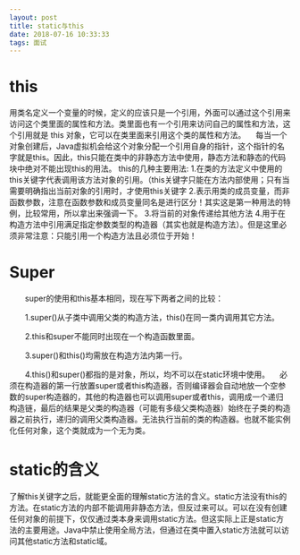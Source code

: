 ```yaml
---
layout: post
title: static与this
date: 2018-07-16 10:33:33
tags: 面试
---
```

# this
用类名定义一个变量的时候，定义的应该只是一个引用，外面可以通过这个引用来访问这个类里面的属性和方法。类里面也有一个引用来访问自己的属性和方法，这个引用就是 this 对象，它可以在类里面来引用这个类的属性和方法。
　每当一个对象创建后，Java虚拟机会给这个对象分配一个引用自身的指针，这个指针的名字就是this。因此，this只能在类中的非静态方法中使用，静态方法和静态的代码块中绝对不能出现this的用法。
this的几种主要用法:
1.在类的方法定义中使用的this关键字代表调用该方法对象的引用。（this关键字只能在方法内部使用；只有当需要明确指出当前对象的引用时，才使用this关键字
2.表示用类的成员变量，而非函数参数，注意在函数参数和成员变量同名是进行区分！其实这是第一种用法的特例，比较常用，所以拿出来强调一下。
3.将当前的对象传递给其他方法
4.用于在构造方法中引用满足指定参数类型的构造器（其实也就是构造方法）。但是这里必须非常注意：只能引用一个构造方法且必须位于开始！
# Super
　　super的使用和this基本相同，现在写下两者之间的比较：

　　1.super()从子类中调用父类的构造方法，this()在同一类内调用其它方法。

　　2.this和super不能同时出现在一个构造函数里面。

　　3.super()和this()均需放在构造方法内第一行。

　　4.this()和super()都指的是对象，所以，均不可以在static环境中使用。
　必须在构造器的第一行放置super或者this构造器，否则编译器会自动地放一个空参数的super构造器的，其他的构造器也可以调用super或者this，调用成一个递归构造链，最后的结果是父类的构造器（可能有多级父类构造器）始终在子类的构造器之前执行，递归的调用父类构造器。无法执行当前的类的构造器。也就不能实例化任何对象，这个类就成为一个无为类。
# static的含义
了解this关键字之后，就能更全面的理解static方法的含义。static方法没有this的方法。在static方法的内部不能调用非静态方法，但反过来可以。可以在没有创建任何对象的前提下，仅仅通过类本身来调用static方法。但这实际上正是static方法的主要用途。Java中禁止使用全局方法，但通过在类中置入static方法就可以访问其他static方法和static域。
